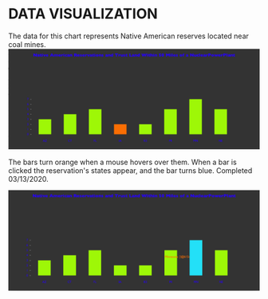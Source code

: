 <html>
	<head>
	</head>
	<body>
		<h1>DATA VISUALIZATION</h1>
		<p>The data for this chart represents Native American reserves located near coal mines.<img src="processingprojectimage.png"> 
			<section>
				<p>The bars turn orange when a mouse hovers over them. When a bar is clicked the reservation's states appear, and the bar turns blue. Completed 03/13/2020.</p>
					<img src="processingprojectimage2.png"> 
	</body>
</html>
